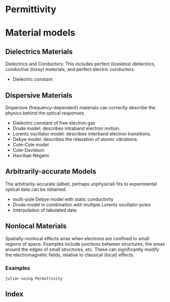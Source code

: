 # Permittivity


# Material models

## Dielectrics Materials

Dielectrics and Conductors: This includes perfect (lossless) dielectrics, conductive (lossy) materials, and perfect electric conductors.
- Dielectric constant

## Dispersive Materials

Dispersive (frequency-dependent) materials can correctly describe the physics behind the optical responses.
- Dielectric constant of free electron gas
- Drude model: describes intraband electron motion.
- Lorentz oscillator model: describes interband electron transitions.
- Debye model: describes the relaxation of atomic vibrations.
- Cole–Cole model
- Cole-Davidson
- Havriliak-Negami

## Arbitrarily-accurate Models

The arbitrarily-accurate (albeit, perhaps unphysical) fits to experimental optical data can be obtained.

- multi-pole Debye model with static conductivity
- Drude model in combination with multiple Lorentz oscillator poles
- Interpolation of tabulated data

## Nonlocal Materials

Spatially-nonlocal effects arise when electrons are confined to small regions of space. Examples include junctions between structures, the areas around the edges of small structures, etc. These can significantly modify the electromagnetic fields, relative to classical (local) effects.


### Examples
```julia-repl
julia> using Permittivity

```

## Index

```@index
```



